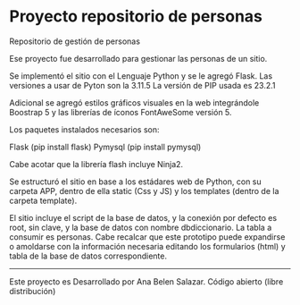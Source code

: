 # Proyecto repositorio de personas
Repositorio de gestión de personas

Ese proyecto fue desarrollado para gestionar las personas de un sitio.

Se implementó el sitio con el Lenguaje Python y se le agregó Flask.
Las versiones a usar de Pyton son la 3.11.5
La versión de PIP usada es 23.2.1

Adicional se agregó estilos gráficos visuales en la web integrándole Boostrap 5 y las librerías de íconos FontAweSome versión 5.

Los paquetes instalados necesarios son:

Flask (pip install flask)
Pymysql (pip install pymysql)

Cabe acotar que la librería flash incluye Ninja2.

Se estructuró el sitio en base a los estádares web de Python, con su carpeta APP, dentro de ella static (Css y JS) y los templates (dentro de la carpeta template).

El sitio incluye el script de la base de datos, y la conexión por defecto es root, sin clave, y la base de datos con nombre dbdiccionario. La tabla a consumir es personas.
Cabe recalcar que este prototipo puede expandirse o amoldarse con la información necesaria editando los formularios (html) y tabla de la base de datos correspondiente.

***********************************
Este proyecto es Desarrollado por Ana Belen Salazar.
Código abierto (libre distribución)
